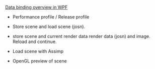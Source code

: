 [Data binding overview in WPF](https://docs.microsoft.com/de-de/dotnet/desktop-wpf/data/data-binding-overview?redirectedfrom=MSDN)  


- Performance profile / Release profile

- Store scene and load scene (josn). 
- store scene and current render data render data (josn) and image. Reload and continue.
- Load scene with Assimp

- OpenGL preview of scene